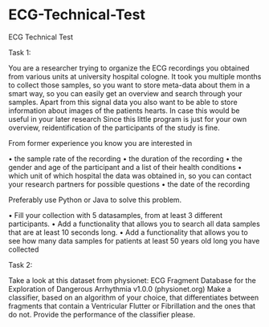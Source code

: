 # ECG-Technical-Test
 ECG Technical Test

Task 1:


You are a researcher trying to organize the ECG recordings you obtained from various units at
university hospital cologne. It took you multiple months to collect those samples, so you want to
store meta-data about them in a smart way, so you can easily get an overview and search through
your samples.
Apart from this signal data you also want to be able to store information about images of the
patients hearts. In case this would be useful in your later research
Since this little program is just for your own overview, reidentification of the participants of the
study is fine.

From former experience you know you are interested in

• the sample rate of the recording
• the duration of the recording
• the gender and age of the participant and a list of their health conditions
• which unit of which hospital the data was obtained in, so you can contact your research
partners for possible questions
• the date of the recording

Preferably use Python or Java to solve this problem.

• Fill your collection with 5 datasamples, from at least 3 different participants.
• Add a functionality that allows you to search all data samples that are at least 10 seconds
long.
• Add a functionality that allows you to see how many data samples for patients at least 50
years old long you have collected



Task 2:

Take a look at this dataset from physionet: ECG Fragment Database for the Exploration of
Dangerous Arrhythmia v1.0.0 (physionet.org)
Make a classifier, based on an algorithm of your choice, that differentiates between fragments that
contain a Ventricular Flutter or Fibrillation and the ones that do not.
Provide the performance of the classifier please.